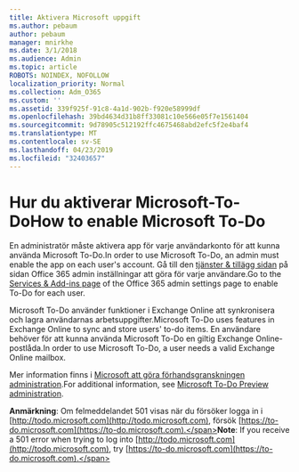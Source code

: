 ```yaml
---
title: Aktivera Microsoft uppgift
ms.author: pebaum
author: pebaum
manager: mnirkhe
ms.date: 3/1/2018
ms.audience: Admin
ms.topic: article
ROBOTS: NOINDEX, NOFOLLOW
localization_priority: Normal
ms.collection: Adm_O365
ms.custom: ''
ms.assetid: 339f925f-91c8-4a1d-902b-f920e58999df
ms.openlocfilehash: 39bd4634d31b8ff33081c10e566e05f7e1561404
ms.sourcegitcommit: 9d78905c512192ffc4675468abd2efc5f2e4baf4
ms.translationtype: MT
ms.contentlocale: sv-SE
ms.lasthandoff: 04/23/2019
ms.locfileid: "32403657"
---
```

# <a name="how-to-enable-microsoft-to-do"></a><span data-ttu-id="0171d-102">Hur du aktiverar Microsoft-To-Do</span><span class="sxs-lookup"><span data-stu-id="0171d-102">How to enable Microsoft To-Do</span></span>

<span data-ttu-id="0171d-103">En administratör måste aktivera app för varje användarkonto för att kunna använda Microsoft To-Do.</span><span class="sxs-lookup"><span data-stu-id="0171d-103">In order to use Microsoft To-Do, an admin must enable the app on each user's account.</span></span> <span data-ttu-id="0171d-104">Gå till den [tjänster &amp; tillägg sidan](https://portal.office.com/adminportal/home#/Settings/ServicesAndAddIns) på sidan Office 365 admin inställningar att göra för varje användare.</span><span class="sxs-lookup"><span data-stu-id="0171d-104">Go to the [Services &amp; Add-ins page](https://portal.office.com/adminportal/home#/Settings/ServicesAndAddIns) of the Office 365 admin settings page to enable To-Do for each user.</span></span> 
  
<span data-ttu-id="0171d-105">Microsoft To-Do använder funktioner i Exchange Online att synkronisera och lagra användarnas arbetsuppgifter.</span><span class="sxs-lookup"><span data-stu-id="0171d-105">Microsoft To-Do uses features in Exchange Online to sync and store users' to-do items.</span></span> <span data-ttu-id="0171d-106">En användare behöver för att kunna använda Microsoft To-Do en giltig Exchange Online-postlåda.</span><span class="sxs-lookup"><span data-stu-id="0171d-106">In order to use Microsoft To-Do, a user needs a valid Exchange Online mailbox.</span></span>
  
<span data-ttu-id="0171d-107">Mer information finns i [Microsoft att göra förhandsgranskningen administration](https://support.office.com/article/490c1a8c-2333-4952-8125-841afadb9620.aspx).</span><span class="sxs-lookup"><span data-stu-id="0171d-107">For additional information, see [Microsoft To-Do Preview administration](https://support.office.com/article/490c1a8c-2333-4952-8125-841afadb9620.aspx).</span></span>
  
 <span data-ttu-id="0171d-108">**Anmärkning**: Om felmeddelandet 501 visas när du försöker logga in i [http://todo.microsoft.com](http://todo.microsoft.com), försök [https://to-do.microsoft.com](https://to-do.microsoft.com).</span><span class="sxs-lookup"><span data-stu-id="0171d-108">**Note**: If you receive a 501 error when trying to log into [http://todo.microsoft.com](http://todo.microsoft.com), try [https://to-do.microsoft.com](https://to-do.microsoft.com).</span></span>
  

